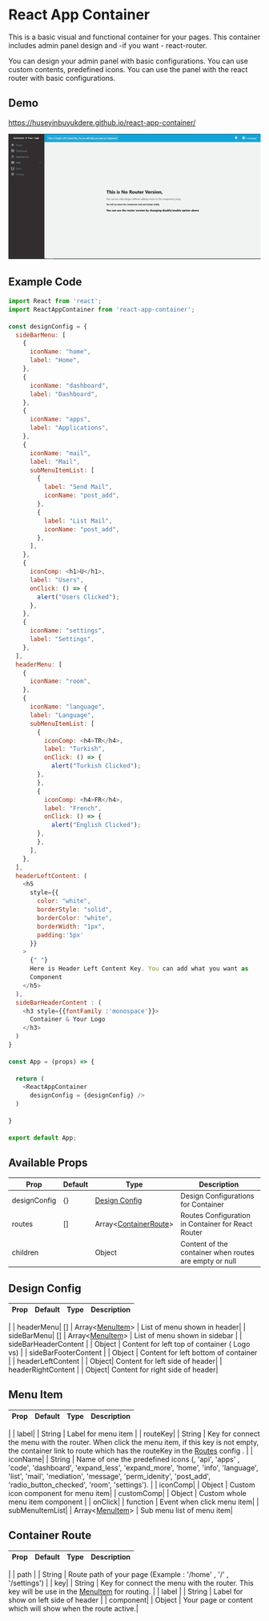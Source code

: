 # React App Container

This is a basic visual and functional container for your pages. 
This container includes admin panel design and -if you want - react-router.

You can design your admin panel with basic configurations. You can use custom contents, predefined icons. You can use the panel with the react router with basic configurations. 

## Demo

https://huseyinbuyukdere.github.io/react-app-container/

![enter image description here](https://github.com/huseyinbuyukdere/react-app-container/blob/master/docs/demo.png?raw=true)

## Example Code

```javascript
import React from 'react';
import ReactAppContainer from 'react-app-container';

const designConfig = {
  sideBarMenu: [
    {
      iconName: "home",
      label: "Home",
    },
    {
      iconName: "dashboard",
      label: "Dashboard",
    },
    {
      iconName: "apps",
      label: "Applications",
    },
    {
      iconName: "mail",
      label: "Mail",
      subMenuItemList: [
        {
          label: "Send Mail",
          iconName: "post_add",
        },
        {
          label: "List Mail",
          iconName: "post_add",
        },
      ],
    },
    {
      iconComp: <h1>U</h1>,
      label: "Users",
      onClick: () => {
        alert("Users Clicked");
      },
    },
    {
      iconName: "settings",
      label: "Settings",
    },
  ],
  headerMenu: [
    {
      iconName: "room",
    },
    {
      iconName: "language",
      label: "Language",
      subMenuItemList: [
        {
          iconComp: <h4>TR</h4>,
          label: "Turkish",
          onClick: () => {
            alert("Turkish Clicked");
        },
        },
        {
          iconComp: <h4>FR</h4>,
          label: "French",
          onClick: () => {
            alert("English Clicked");
        },
        },
      ],
    },
  ],
  headerLeftContent: (
    <h5
      style={{
        color: "white",
        borderStyle: "solid",
        borderColor: "white",
        borderWidth: "1px",
        padding:'5px'
      }}
    >
      {" "}
      Here is Header Left Content Key. You can add what you want as
      Component
    </h5>
  ),
  sideBarHeaderContent : (
    <h3 style={{fontFamily :'monospace'}}>
      Container & Your Logo
    </h3>
  )
}

const App = (props) => {

  return (
    <ReactAppContainer 
      designConfig = {designConfig} />
  )

}
    
export default App;
```


## Available Props

| Prop                      | Default      | Type     | Description                                                                                                                                                                                                                                                                         |
| ------------------------- | ------------ | -------- | ----------------------------------------------------------------------------------------------------------------------------------------------------------------------------------------------------------------------------------------------------------------------------------- |
| designConfig| {} | [Design Config](#design-config)| Design Configurations for Container                                                                                                                                                                                                                                                |
| routes               | []         | Array<[ContainerRoute](#container-route)>| Routes Configuration in Container for React Router           
| children|          | Object| Content of the container when routes are empty or null

## Design Config 


| Prop                      | Default      | Type     | Description                                                                                                                                                                                                                                                                         |
| ------------------------- | ------------ | -------- | ----------------------------------------------------------------------------------------------------------------------------------------------------------------------------------------------------------------------------------------------------------------------------------- |
|
| headerMenu| []           | Array<[MenuItem](#menu-item)>   | List of menu shown in header|
| sideBarMenu| []           | Array<[MenuItem](#menu-item)> | List of menu shown in sidebar                                                                                                                                                                                                |
| sideBarHeaderContent |            | Object   | Content for left top of container ( Logo vs)                                                                                                                                                                                            |
| sideBarFooterContent |            | Object    | Content for left bottom of container                                                                                                                                                                                                                                                         |
| headerLeftContent |     | Object| Content for left side of header|
| headerRightContent |   | Object| Content for right side of header|         


## Menu Item
| Prop                      | Default      | Type     | Description                                                                                                                                                                                                                                                                         |
| ------------------------- | ------------ | -------- | ----------------------------------------------------------------------------------------------------------------------------------------------------------------------------------------------------------------------------------------------------------------------------------- |
|
| label| | String | Label for menu item                                                                                                                                                                                                                                                          |
| routeKey|   | String | Key for connect the menu with the router. When click the menu item, if this key is not empty, the container link to route which has the routeKey in the [Routes](#container-route) config .                                                                                                                                                                                                                 |
| iconName|   | String  | Name of one the predefined icons (, 'api', 'apps' , 'code', 'dashboard', 'expand_less', 'expand_more', 'home', 'info', 'language', 'list', 'mail', 'mediation', 'message', 'perm_idenity', 'post_add', 'radio_button_checked', 'room', 'settings').                                                                                                                                                                                                                                                                |
| iconComp|   | Object  | Custom icon component for menu item|
| customComp|   | Object  | Custom whole menu item component |
| onClick|   | function  | Event when click menu item|
| subMenuItemList|   | Array<[MenuItem](#menu-item)> | Sub menu list of menu item|

                         

## Container Route
| Prop                      | Default      | Type     | Description                                                                                                                                                                                                                                                                         |
| ------------------------- | ------------ | -------- | ----------------------------------------------------------------------------------------------------------------------------------------------------------------------------------------------------------------------------------------------------------------------------------- |
|
| path | | String | Route path of your page (Example : '/home' , '/' , '/settings')                                                                                                                                                                                                                                                           |
| key|   | String | Key for connect the menu with the router. This key will be use in the [MenuItem](#menu-item) for routing.                                                                                                                                                                                                                                                                         |
| label |   | String  | Label for show on left side of header                                                                                                                                                                                                                                                                |
| component|   | Object  | Your page or content which will show when the route active.|
                         
                                                                                                  
